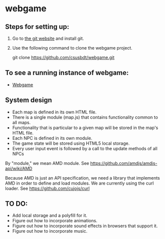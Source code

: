# webgame

## Steps for setting up:

1. Go to [the git website](http://git-scm.com/) and install git.

2. Use the following command to clone the webgame project.

    git clone https://github.com/csusbdt/webgame.git

## To see a running instance of webgame:

- [Webgame](http://csusbdt594.appspot.com/webgame/)

## System design

- Each map is defined in its own HTML file.
- There is a single module (map.js) that contains functionality common to all maps.
- Functionality that is particular to a given map will be stored in the map's HTML file.
- Each NPC is defined in its own module.
- The game state will be stored using HTML5 local storage.
- Every user input event is followed by a call to the update methods of all NPCs

By "module," we mean AMD module. See https://github.com/amdjs/amdjs-api/wiki/AMD

Because AMD is just an API specification, we need a library that implements AMD in order to define and load modules. We are currently using the curl loader.  See https://github.com/cujojs/curl

## TO DO:

- Add local storage and a polyfill for it.
- Figure out how to incorporate animations.
- Figure out how to incorporate sound effects in browsers that support it.
- Figure out how to incorporate music.
